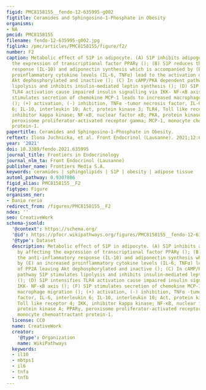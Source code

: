 ```yaml
---
figid: PMC8158155__fendo-12-635995-g002
figtitle: Ceramides and Sphingosino-1-Phosphate in Obesity
organisms:
- NA
pmcid: PMC8158155
filename: fendo-12-635995-g002.jpg
figlink: /pmc/articles/PMC8158155/figure/f2/
number: F2
caption: Metabolic effect of S1P in adipocyte. (A) S1P inhibits adipogenesis by affecting
  the expression of transcriptional factor PPARγ (); (B) S1P reduces the anti-inflammatory
  response (IL-10) and adiponectin synthesis which is accompanied by (E) an increased
  proinflammatory cytokine levels (IL-6, TNFα) lead to the activation of PP2A leaving
  Akt dephosphorylated and inactive (); (C) In cAMP/PKA dependent pathway S1P stimulates
  lipolysis and inhibits insulin-mediated leptin synthesis (); (D) S1P intensifies
  TLR4 activation cause impaired insulin signalling via IKK- NF-κB axis (); (F) S1P
  stimulates secretion of chemokine MCP-1 leads to increased macrophage migration
  (); (+) activation, (-) inhibition, TNFα -tumor necrosis factor, IL-6, interleukin
  6; IL-10, interleukin 10; Act, protein kinase 3; TLR4, Toll like receptor 4; IKK,
  inhibitor kappa kinase; NF-κB, nuclear factor κB; PKA, protein kinase A; PPARγ,
  peroxisome proliferator-activated receptor gamma; MCP-1, monocyte chemoattractant
  protein-1.
papertitle: Ceramides and Sphingosino-1-Phosphate in Obesity.
reftext: Ilona Juchnicka, et al. Front Endocrinol (Lausanne). 2021;12:635995.
year: '2021'
doi: 10.3389/fendo.2021.635995
journal_title: Frontiers in Endocrinology
journal_nlm_ta: Front Endocrinol (Lausanne)
publisher_name: Frontiers Media S.A.
keywords: ceramides | sphingolipids | S1P | obesity | adipose tissue
automl_pathway: 0.9307886
figid_alias: PMC8158155__F2
figtype: Figure
organisms_ner:
- Danio rerio
redirect_from: /figures/PMC8158155__F2
ndex: ''
seo: CreativeWork
schema-jsonld:
  '@context': https://schema.org/
  '@id': https://pfocr.wikipathways.org/figures/PMC8158155__fendo-12-635995-g002.html
  '@type': Dataset
  description: Metabolic effect of S1P in adipocyte. (A) S1P inhibits adipogenesis
    by affecting the expression of transcriptional factor PPARγ (); (B) S1P reduces
    the anti-inflammatory response (IL-10) and adiponectin synthesis which is accompanied
    by (E) an increased proinflammatory cytokine levels (IL-6, TNFα) lead to the activation
    of PP2A leaving Akt dephosphorylated and inactive (); (C) In cAMP/PKA dependent
    pathway S1P stimulates lipolysis and inhibits insulin-mediated leptin synthesis
    (); (D) S1P intensifies TLR4 activation cause impaired insulin signalling via
    IKK- NF-κB axis (); (F) S1P stimulates secretion of chemokine MCP-1 leads to increased
    macrophage migration (); (+) activation, (-) inhibition, TNFα -tumor necrosis
    factor, IL-6, interleukin 6; IL-10, interleukin 10; Act, protein kinase 3; TLR4,
    Toll like receptor 4; IKK, inhibitor kappa kinase; NF-κB, nuclear factor κB; PKA,
    protein kinase A; PPARγ, peroxisome proliferator-activated receptor gamma; MCP-1,
    monocyte chemoattractant protein-1.
  license: CC0
  name: CreativeWork
  creator:
    '@type': Organization
    name: WikiPathways
  keywords:
  - il10
  - mbtps1
  - il6
  - tnfa
  - tnfb
---
```

